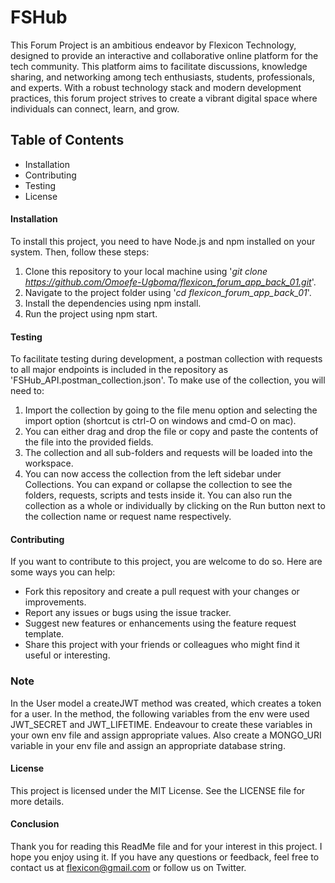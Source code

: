 
# FSHub
This Forum Project is an ambitious endeavor by Flexicon Technology, designed to provide an interactive and collaborative online platform for the tech community. This platform aims to facilitate discussions, knowledge sharing, and networking among tech enthusiasts, students, professionals, and experts. With a robust technology stack and modern development practices, this forum project strives to create a vibrant digital space where individuals can connect, learn, and grow.

## Table of Contents
* Installation
* Contributing
* Testing
* License

#### Installation
To install this project, you need to have Node.js and npm installed on your system. Then, follow these steps:

1. Clone this repository to your local machine using '*git clone  https://github.com/Omoefe-Ugboma/flexicon_forum_app_back_01.git*'.
2. Navigate to the project folder using '*cd flexicon_forum_app_back_01*'.
3. Install the dependencies using npm install.
4. Run the project using npm start.

#### Testing
To facilitate testing during development, a postman collection with requests to all major endpoints is included in the repository as 'FSHub_API.postman_collection.json'. To make use of the collection, you will need to:

1. Import the collection by going to the file menu option and selecting the import option (shortcut is  ctrl-O on windows and cmd-O on mac). 
2. You can either drag and drop the file or copy and paste the contents of the file into the provided fields.
3. The collection and all sub-folders and requests will be loaded into the workspace.
4. You can now access the collection from the left sidebar under Collections. You can expand or collapse the collection to see the folders, requests, scripts and tests inside it. You can also run the collection as a whole or individually by clicking on the Run button next to the collection name or request name respectively.

#### Contributing
If you want to contribute to this project, you are welcome to do so. Here are some ways you can help:

* Fork this repository and create a pull request with your changes or improvements.
* Report any issues or bugs using the issue tracker.
* Suggest new features or enhancements using the feature request template.
* Share this project with your friends or colleagues who might find it useful or interesting.

### Note
In the User model a createJWT method was created, which creates a token for a user. In the method, the following variables from the env were used JWT_SECRET and JWT_LIFETIME.
Endeavour to create these variables in your own env file and assign appropriate values.
Also create a MONGO_URI variable in your env file and assign an appropriate database string.

#### License
This project is licensed under the MIT License. See the LICENSE file for more details.

#### Conclusion
Thank you for reading this ReadMe file and for your interest in this project. I hope you enjoy using it. If you have any questions or feedback, feel free to contact us at flexicon@gmail.com or follow us on Twitter.